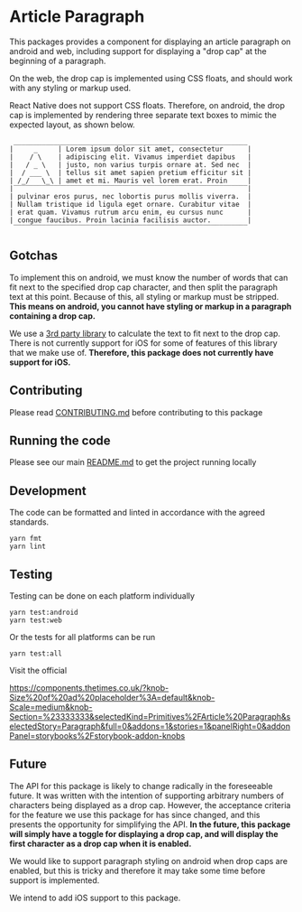 # Article Paragraph

This packages provides a component for displaying an article paragraph
on android and web, including support for displaying a "drop
cap" at the beginning of a paragraph.

On the web, the drop cap is implemented using CSS floats, and should work with
any styling or markup used.

React Native does not support CSS floats. Therefore, on android,
the drop cap is implemented by rendering three separate text boxes to
mimic the expected layout, as shown below.

```
 __________________________________________________________
|     _     | Lorem ipsum dolor sit amet, consectetur      |
|    / \    | adipiscing elit. Vivamus imperdiet dapibus   |
|   / _ \   | justo, non varius turpis ornare at. Sed nec  |
|  / ___ \  | tellus sit amet sapien pretium efficitur sit |
| /_/   \_\ | amet et mi. Mauris vel lorem erat. Proin     |
|‾‾‾‾‾‾‾‾‾‾‾‾‾‾‾‾‾‾‾‾‾‾‾‾‾‾‾‾‾‾‾‾‾‾‾‾‾‾‾‾‾‾‾‾‾‾‾‾‾‾‾‾‾‾‾‾‾‾|
| pulvinar eros purus, nec lobortis purus mollis viverra.  |
| Nullam tristique id ligula eget ornare. Curabitur vitae  |
| erat quam. Vivamus rutrum arcu enim, eu cursus nunc      |
| congue faucibus. Proin lacinia facilisis auctor.         |
 ‾‾‾‾‾‾‾‾‾‾‾‾‾‾‾‾‾‾‾‾‾‾‾‾‾‾‾‾‾‾‾‾‾‾‾‾‾‾‾‾‾‾‾‾‾‾‾‾‾‾‾‾‾‾‾‾‾‾
```

## Gotchas

To implement this on android, we must know the number of words that can fit
next to the specified drop cap character, and then split the paragraph text at
this point. Because of this, all styling or markup must be stripped.
**This means on android, you cannot have styling or markup in a paragraph containing a drop cap.**

We use a [3rd party library](https://github.com/aMarCruz/react-native-text-size)
to calculate the text to fit next to the drop cap. There is not currently support for iOS
for some of features of this library that we make use of. **Therefore, this package
does not currently have support for iOS.**

## Contributing

Please read [CONTRIBUTING.md](./CONTRIBUTING.md) before contributing to this
package

## Running the code

Please see our main [README.md](../README.md) to get the project running locally

## Development

The code can be formatted and linted in accordance with the agreed standards.

```
yarn fmt
yarn lint
```

## Testing

Testing can be done on each platform individually

```
yarn test:android
yarn test:web
```

Or the tests for all platforms can be run

```
yarn test:all
```

Visit the official

https://components.thetimes.co.uk/?knob-Size%20of%20ad%20placeholder%3A=default&knob-Scale=medium&knob-Section=%23333333&selectedKind=Primitives%2FArticle%20Paragraph&selectedStory=Paragraph&full=0&addons=1&stories=1&panelRight=0&addonPanel=storybooks%2Fstorybook-addon-knobs

## Future

The API for this package is likely to change radically in the foreseeable
future. It was written with the intention of supporting arbitrary numbers of
characters being displayed as a drop cap. However, the acceptance criteria for the
feature we use this package for has since changed, and this presents the opportunity for
simplifying the API. **In the future, this package will simply have a toggle for displaying a drop cap,
and will display the first character as a drop cap when it is enabled.**

We would like to support paragraph styling on android when drop caps are enabled,
but this is tricky and therefore it may take some time before support is
implemented.

We intend to add iOS support to this package.
